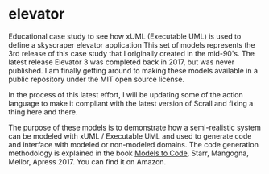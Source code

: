 # elevator
Educational case study to see how xUML (Executable UML) is used to define a skyscraper elevator application
This set of models represents the 3rd release of this case study that I originally created in the mid-90's.
The latest release Elevator 3 was completed back in 2017, but was never published. I am finally getting around
to making these models available in a public repository under the MIT open source license.

In the process of this latest effort, I will be updating some of the action language to make it compliant with
the latest version of Scrall and fixing a thing here and there.

The purpose of these models is to demonstrate how a semi-realistic system can be modeled with xUML / Executable UML
and used to generate code and interface with modeled or non-modeled domains. The code generation methodology is explained
in the book [Models to Code](https://modelstocode.com), Starr, Mangogna, Mellor, Apress 2017. You can find it on Amazon.



